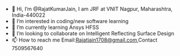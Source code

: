 - 👋 Hi, I’m @RajatKumarJain, I am JRF at VNIT Nagpur, Maharashtra, India-440022
- 👀 I’m interested in coding/new software learning
- 🌱 I’m currently learning Ansys HFSS
- 💞️ I’m looking to collaborate on Intelligent Reflecting Surface Design
- 📫 How to reach me Email:Rajatjain1708@gmail.com,Contact 7509567640

<!---
RajatKumarJain/RajatKumarJain is a ✨ special ✨ repository because its `README.md` (this file) appears on your GitHub profile.
You can click the Preview link to take a look at your changes.
--->
